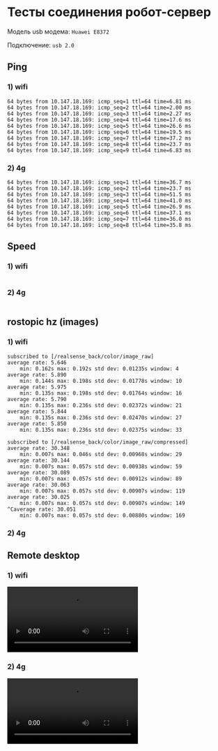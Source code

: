 # Тесты соединения робот-сервер
Модель usb модема: ```Huawei E8372```

Подключение: ```usb 2.0```

## Ping
### 1) wifi
```
64 bytes from 10.147.18.169: icmp_seq=1 ttl=64 time=6.81 ms
64 bytes from 10.147.18.169: icmp_seq=2 ttl=64 time=2.00 ms
64 bytes from 10.147.18.169: icmp_seq=3 ttl=64 time=2.27 ms
64 bytes from 10.147.18.169: icmp_seq=4 ttl=64 time=17.6 ms
64 bytes from 10.147.18.169: icmp_seq=5 ttl=64 time=26.6 ms
64 bytes from 10.147.18.169: icmp_seq=6 ttl=64 time=19.5 ms
64 bytes from 10.147.18.169: icmp_seq=7 ttl=64 time=37.2 ms
64 bytes from 10.147.18.169: icmp_seq=8 ttl=64 time=23.7 ms
64 bytes from 10.147.18.169: icmp_seq=9 ttl=64 time=6.83 ms

```
### 2) 4g
```
64 bytes from 10.147.18.169: icmp_seq=1 ttl=64 time=36.7 ms
64 bytes from 10.147.18.169: icmp_seq=2 ttl=64 time=23.7 ms
64 bytes from 10.147.18.169: icmp_seq=3 ttl=64 time=51.5 ms
64 bytes from 10.147.18.169: icmp_seq=4 ttl=64 time=41.0 ms
64 bytes from 10.147.18.169: icmp_seq=5 ttl=64 time=26.9 ms
64 bytes from 10.147.18.169: icmp_seq=6 ttl=64 time=37.1 ms
64 bytes from 10.147.18.169: icmp_seq=7 ttl=64 time=36.0 ms
64 bytes from 10.147.18.169: icmp_seq=8 ttl=64 time=35.8 ms
```
## Speed
### 1) wifi
```
```
### 2) 4g
```
```


## rostopic hz (images)
### 1) wifi
```
subscribed to [/realsense_back/color/image_raw]
average rate: 5.646
	min: 0.162s max: 0.192s std dev: 0.01235s window: 4
average rate: 5.890
	min: 0.144s max: 0.198s std dev: 0.01778s window: 10
average rate: 5.975
	min: 0.135s max: 0.198s std dev: 0.01764s window: 16
average rate: 5.790
	min: 0.135s max: 0.236s std dev: 0.02372s window: 21
average rate: 5.844
	min: 0.135s max: 0.236s std dev: 0.02470s window: 27
average rate: 5.850
	min: 0.135s max: 0.236s std dev: 0.02375s window: 33
```
```
subscribed to [/realsense_back/color/image_raw/compressed]
average rate: 30.348
	min: 0.007s max: 0.046s std dev: 0.00968s window: 29
average rate: 30.144
	min: 0.007s max: 0.057s std dev: 0.00938s window: 59
average rate: 30.089
	min: 0.007s max: 0.057s std dev: 0.00912s window: 89
average rate: 30.063
	min: 0.007s max: 0.057s std dev: 0.00907s window: 119
average rate: 30.025
	min: 0.007s max: 0.057s std dev: 0.00907s window: 149
^Caverage rate: 30.051
	min: 0.007s max: 0.057s std dev: 0.00880s window: 169
```

### 2) 4g
## Remote desktop

### 1) wifi

<video controls>
  <source src="wifi.mp4" type="video/mp4">
</video>

### 2) 4g
<video controls>
  <source src="4g.mp4" type="video/mp4">
</video>